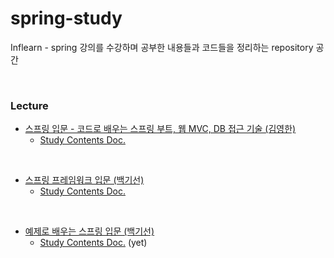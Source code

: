 # spring-study

Inflearn - spring 강의를 수강하며 공부한 내용들과 코드들을 정리하는 repository 공간

<br/>

### Lecture

* [스프링 입문 - 코드로 배우는 스프링 부트, 웹 MVC, DB 접근 기술 (김영한)](https://www.inflearn.com/course/%EC%8A%A4%ED%94%84%EB%A7%81-%EC%9E%85%EB%AC%B8-%EC%8A%A4%ED%94%84%EB%A7%81%EB%B6%80%ED%8A%B8/dashboard)
  * [Study Contents Doc.](./hello-spring/README.md)

<br/>

* [스프링 프레임워크 입문 (백기선)](https://www.inflearn.com/course/spring/dashboard)
  * [Study Contents Doc.](./spring-petclinic/Class_Memo.md)

<br/>

* [예제로 배우는 스프링 입문 (백기선)](https://www.inflearn.com/course/spring_revised_edition/dashboard)
  * [Study Contents Doc.](./spring-/.md) (yet)

<br/>